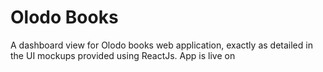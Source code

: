 # Olodo Books

A dashboard view for Olodo books web application, exactly as detailed in the UI mockups provided using ReactJs. App is live on
